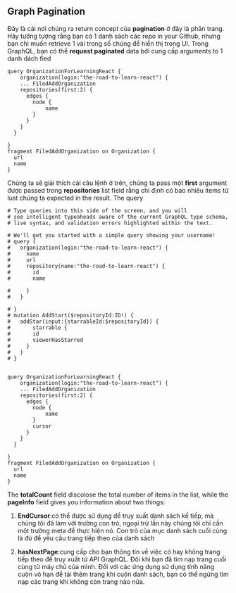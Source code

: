 ## Graph Pagination

Đây là cái nơi chúng ra return concept của **pagination** ở đây là phân trang. Hãy tưởng tượng rằng bạn có 1 danh sách các repo in your Github, nhưng bạn chỉ muốn retrieve 1 vài trong số chúng để hiển thị trong UI. Trong GraphQL, bạn có thể **request paginated** data bởi cung cấp arguments to 1 danh dách fied

```
query OrganizationForLearningReact {
	organization(login:"the-road-to-learn-react") {
  	... FiledAddOrganization
    repositories(first:2) {
      edges {
      	node {
        	name
        }
      }
    }
  }

}
fragment FiledAddOrganization on Organization {
  url
  name
}
```

Chúng ta sẽ giải thích cái câu lệnh ở trên, chúng ta pass một **first** argument được passed trong **repositories** list field rằng chỉ định có bao nhiêu items từ lust chúng ta expected in the result. The query

```
# Type queries into this side of the screen, and you will
# see intelligent typeaheads aware of the current GraphQL type schema,
# live syntax, and validation errors highlighted within the text.

# We'll get you started with a simple query showing your username!
# query {
#   organization(login:"the-road-to-learn-react") {
#     name
#     url
#     repository(name:"the-road-to-learn-react") {
#       id
#       name

#     }
#   }

# }
# mutation AddStart($repositoryId:ID!) {
#   addStar(input:{starrableId:$repositoryId}) {
#   	starrable {
#     	id
#       viewerHasStarred
#     }
#   }
# }


query OrganizationForLearningReact {
	organization(login:"the-road-to-learn-react") {
  	... FiledAddOrganization
    repositories(first:2) {
      edges {
      	node {
        	name
        }
        cursor
      }
    }
  }

}
fragment FiledAddOrganization on Organization {
  url
  name
}
```

The **totalCount** field discolose the total number of items in the list, while the **pageInfo** field gives you information about two things:

1. **EndCursor**:có thể được sử dụng để truy xuất danh sách kế tiếp, mà chúng tôi đã làm với trường con trỏ, ngoại trừ lần này chúng tôi chỉ cần một trường meta để thực hiện nó. Con trỏ của mục danh sách cuối cùng là đủ để yêu cầu trang tiếp theo của danh sách

2. **hasNextPage**:cung cấp cho bạn thông tin về việc có hay không trang tiếp theo để truy xuất từ API GraphQL. Đôi khi bạn đã tìm nạp trang cuối cùng từ máy chủ của mình. Đối với các ứng dụng sử dụng tính năng cuộn vô hạn để tải thêm trang khi cuộn danh sách, bạn có thể ngừng tìm nạp các trang khi không còn trang nào nữa.
